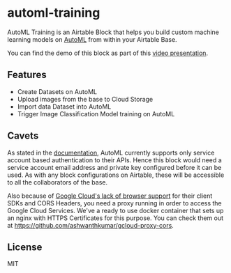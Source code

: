 # automl-training

AutoML Training is an Airtable Block that helps you build custom machine learning models on [AutoML](https://cloud.google.com/automl) from within your Airtable Base.

You can find the demo of this block as part of this [video presentation](https://www.youtube.com/watch?v=vUx2p6dEtt8&list=PLeUD0-i-p8Sn_5GbT6fijjPYd4ipmo1aM&index=5).

## Features
- Create Datasets on AutoML
- Upload images from the base to Cloud Storage
- Import data Dataset into AutoML
- Trigger Image Classification Model training on AutoML

## Cavets
As stated in the [documentation](https://cloud.google.com/vision/automl/docs/before-you-begin), AutoML currently supports only service account based authentication to their APIs. Hence this block would need a service account email address and private key configured before it can be used. As with any block configurations on Airtable, these will be accessible to all the collaborators of the base.

Also because of [Google Cloud's lack of browser support](https://github.com/googleapis/nodejs-dialogflow/issues/405#issuecomment-522745669) for their client SDKs and CORS Headers, you need a proxy running in order to access the Google Cloud Services. We've a ready to use docker container that sets up an nginx with HTTPS Certificates for this purpose. You can check them out at https://github.com/ashwanthkumar/gcloud-proxy-cors.

## License

MIT
